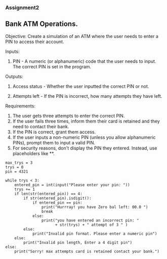 ### Assignment2
## Bank ATM Operations.

Objective: Create a simulation of an ATM where the user needs to enter a PIN to access their account.

Inputs:

1. PIN - A numeric (or alphanumeric) code that the user needs to input. The correct PIN is set in the program.

Outputs:

1. Access status - Whether the user inputted the correct PIN or not.

2. Attempts left - If the PIN is incorrect, how many attempts they have left.

Requirements:

1. The user gets three attempts to enter the correct PIN.
2. If the user fails three times, inform them their card is retained and they need to contact their bank.
3. If the PIN is correct, grant them access.
4. If the user inputs a non-numeric PIN (unless you allow alphanumeric PINs), prompt them to input a valid PIN.
5. For security reasons, don't display the PIN they entered. Instead, use placeholders like **.

```
max_trys = 3
trys = 0
pin = 4321

while trys < 3:
    entered_pin = int(input("Please enter your pin: "))
    trys += 1
    if len(str(entered_pin)) == 4:
        if str(entered_pin).isdigit():
            if entered_pin == pin:
                print("Hurrray! you have Zero bal left: 00.0 ")
                break
            else:
                print("you have entered an incorrect pin: "
                      + str(trys) + " attempt of 3 " )
        else:
            print("Invalid pin format. Please enter a numeric pin")
    else:
        print("Invalid pin length, Enter a 4 digit pin")
else:
    print("Sorry! max attempts card is retained contact your bank.")
```
